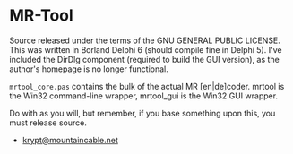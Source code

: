 # MR-Tool

Source released under the terms of the GNU GENERAL PUBLIC LICENSE.
This was written in Borland Delphi 6 (should compile fine in Delphi 5).
I've included the DirDlg component (required to build the GUI version),
as the author's homepage is no longer functional.

`mrtool_core.pas` contains the bulk of the actual MR [en|de]coder. mrtool
is the Win32 command-line wrapper, mrtool_gui is the Win32 GUI wrapper.

Do with as you will, but remember, if you base something upon this, you
must release source.

- krypt@mountaincable.net